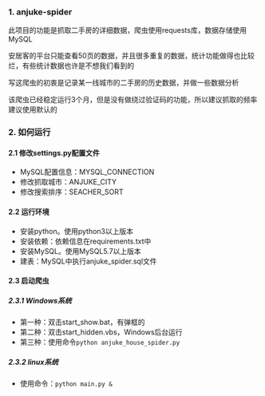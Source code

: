 ### 1. anjuke-spider
此项目的功能是抓取二手房的详细数据，爬虫使用requests库，数据存储使用MySQL

安居客的平台只能查看50页的数据，并且很多重复的数据，统计功能做得也比较烂，有些统计数据也许是不想我们看到的

写这爬虫的初衷是记录某一线城市的二手房的历史数据，并做一些数据分析

该爬虫已经稳定运行3个月，但是没有做绕过验证码的功能，所以建议抓取的频率建议使用默认的

### 2. 如何运行
#### 2.1 修改settings.py配置文件
* MySQL配置信息：MYSQL_CONNECTION
* 修改抓取城市：ANJUKE_CITY
* 修改搜索排序：SEACHER_SORT

#### 2.2 运行环境
* 安装python。使用python3以上版本
* 安装依赖：依赖信息在requirements.txt中
* 安装MySQL。使用MySQL5.7以上版本
* 建表：MySQL中执行anjuke_spider.sql文件

#### 2.3 启动爬虫
##### 2.3.1 Windows系统
* 第一种：双击start_show.bat，有弹框的
* 第二种：双击start_hidden.vbs，Windows后台运行
* 第三种：使用命令`python anjuke_house_spider.py`

##### 2.3.2 linux系统
* 使用命令：`python main.py &`









